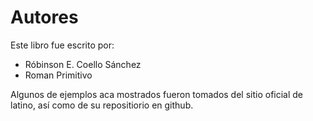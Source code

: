 # Autores
Este libro fue escrito por:
* Róbinson E. Coello Sánchez
* Roman Primitivo

Algunos de ejemplos aca mostrados fueron tomados del sitio oficial de latino, así como de su repositiorio en github.






